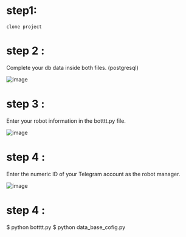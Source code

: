 # step1:
    clone project
    
# step 2 :
Complete your db data inside both files.
(postgresql)

![image](https://user-images.githubusercontent.com/46236489/157775329-cf941798-1561-4b67-9743-913e47d5bd2c.png)

# step 3 :
Enter your robot information in the botttt.py file.

![image](https://user-images.githubusercontent.com/46236489/157775693-7e74bbc4-a364-455c-845c-ba31abe014e1.png)

# step 4 :
Enter the numeric ID of your Telegram account as the robot manager. 

![image](https://user-images.githubusercontent.com/46236489/157775725-dbe5e692-45be-4cae-a5e8-b1e8a3b5f111.png)

# step 4 :
 $ python botttt.py
 $ python data_base_cofig.py 
